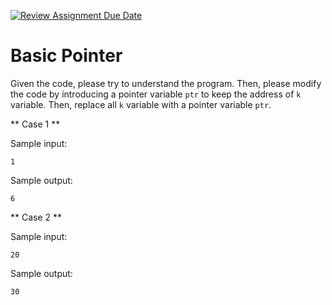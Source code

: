 [![Review Assignment Due Date](https://classroom.github.com/assets/deadline-readme-button-22041afd0340ce965d47ae6ef1cefeee28c7c493a6346c4f15d667ab976d596c.svg)](https://classroom.github.com/a/sr2D4-SP)
# Basic Pointer

Given the code, please try to understand the program.
Then, please modify the code by introducing a pointer variable `ptr` to keep the address of `k` variable. Then, replace all `k` variable with a pointer variable `ptr`. 


** Case 1 **

Sample input:
```
1
```

Sample output:
```
6
```

** Case 2 **

Sample input:
```
20
```

Sample output:
```
30
```
